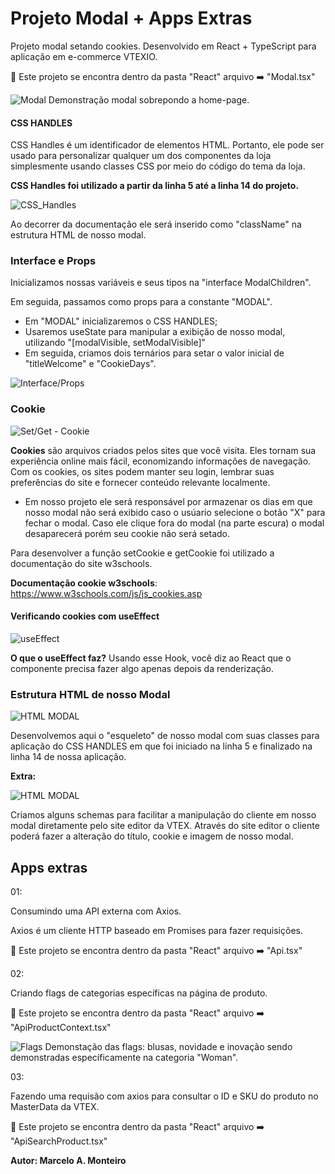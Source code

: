 # Projeto Modal + Apps Extras

Projeto modal setando cookies. Desenvolvido em React + TypeScript para aplicação em e-commerce VTEXIO.

:rotating_light: Este projeto se encontra dentro da pasta "React" arquivo :arrow_right: "Modal.tsx"

![Modal](https://cdn.discordapp.com/attachments/889854314095452201/910647713169813514/Screenshot_1.png)
Demonstração modal sobrepondo a home-page.

#### CSS HANDLES

CSS Handles é um identificador de elementos HTML. Portanto, ele pode ser usado para personalizar qualquer um dos componentes da loja simplesmente usando classes CSS por meio do código do tema da loja.

**CSS Handles foi utilizado a partir da linha 5 até a linha 14 do projeto.**

![CSS_Handles](https://cdn.discordapp.com/attachments/889854314095452201/910651940147433562/Screenshot_3.png)

Ao decorrer da documentação ele será inserido como "className" na estrutura HTML de nosso modal.

### Interface e Props

Inicializamos nossas variáveis e seus tipos na "interface ModalChildren".

Em seguida, passamos como props para a constante "MODAL".

- Em "MODAL" inicializaremos o CSS HANDLES;
- Usaremos useState para manipular a exibição de nosso modal, utilizando "[modalVisible, setModalVisible]"
- Em seguida, criamos dois ternários para setar o valor inicial de "titleWelcome" e "CookieDays". 

![Interface/Props](https://cdn.discordapp.com/attachments/900704871517409340/910544727152136202/Captura_de_Tela_2021-11-17_as_11.57.21.png)

### Cookie

![Set/Get - Cookie](https://cdn.discordapp.com/attachments/889854314095452201/910658738547990528/Screenshot_4.png)

**Cookies** são arquivos criados pelos sites que você visita. Eles tornam sua experiência online mais fácil, economizando informações de navegação. Com os cookies, os sites podem manter seu login, lembrar suas preferências do site e fornecer conteúdo relevante localmente.

- Em nosso projeto ele será responsável por armazenar os dias em que nosso modal não será exibido caso o usúario selecione o botão "X" para fechar o modal. Caso ele clique fora do modal (na parte escura) o modal desaparecerá porém seu cookie não será setado.

Para desenvolver a função setCookie e getCookie foi utilizado a documentação do site w3schools.

**Documentação cookie w3schools**: https://www.w3schools.com/js/js_cookies.asp

#### Verificando cookies com useEffect

![useEffect](https://cdn.discordapp.com/attachments/889854314095452201/910663805145612309/Screenshot_5.png)

**O que o useEffect faz?** Usando esse Hook, você diz ao React que o componente precisa fazer algo apenas depois da renderização.

### Estrutura HTML de nosso Modal

![HTML MODAL](https://cdn.discordapp.com/attachments/889854314095452201/910664653938511932/Screenshot_6.png)

Desenvolvemos aqui o "esqueleto" de nosso modal com suas classes para aplicação do CSS HANDLES em que foi iniciado na linha 5 e finalizado na linha 14 de nossa aplicação.

**Extra:**

![HTML MODAL](https://cdn.discordapp.com/attachments/889854314095452201/910666900751667280/Screenshot_7.png)

Criamos alguns schemas para facilitar a manipulação do cliente em nosso modal diretamente pelo site editor da VTEX. Através do site editor o cliente poderá fazer a alteração do título, cookie e imagem de nosso modal.

## Apps extras

01:

Consumindo uma API externa com Axios.

Axios é um cliente HTTP baseado em Promises para fazer requisições.

:rotating_light: Este projeto se encontra dentro da pasta "React" arquivo :arrow_right: "Api.tsx"

02:

Criando flags de categorias específicas na página de produto.

:rotating_light: Este projeto se encontra dentro da pasta "React" arquivo :arrow_right: "ApiProductContext.tsx"

![Flags](https://cdn.discordapp.com/attachments/900704871517409340/927324473026297856/pdp.png)
Demonstação das flags: blusas, novidade e inovação sendo demonstradas específicamente na categoria "Woman".

03:

Fazendo uma requisão com axios para consultar o ID e SKU do produto no MasterData da VTEX.

:rotating_light: Este projeto se encontra dentro da pasta "React" arquivo :arrow_right: "ApiSearchProduct.tsx"


**Autor: Marcelo A. Monteiro**
